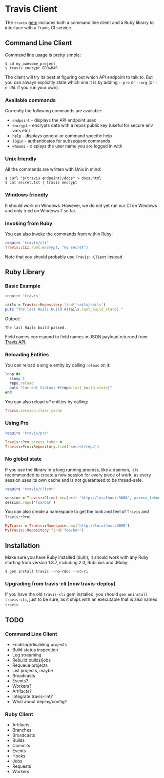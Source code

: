 # Travis Client

The `travis` [gem](https://rubygems.org/) includes both a command line client and a Ruby library to interface with a Travis CI service.

## Command Line Client

Command line usage is pretty simple:

```
$ cd my_awesome_project
$ travis encrypt FOO=BAR
```

The client will try its best at figuring out which API endpoint to talk to. But you can always explicitly state which one it is by adding `--pro` or `--org` (or `-e URL` if you run your own).

### Available commands

Currently the following commands are available:

* `endpoint` - displays the API endpoint used
* `encrypt` - encrypts data with a repos public key (useful for secure env vars etc)
* `help` - displays general or command specific help
* `login` - authenticates for subsequent commands
* `whoami` - displays the user name you are logged in with

### Unix friendly

All the commands are written with Unix in mind:

```
$ curl "$(travis endpoint)/docs" > docs.html
$ cat secret.txt | travis encrypt
```

### Windows friendly

It should work on Windows. However, we do not yet run our CI on Windows and only tried on Windows 7 so far.

### Invoking from Ruby

You can also invoke the commands from within Ruby:

``` ruby
require 'travis/cli'
Travis::CLI.run(:encrypt, "my secret")
```

Note that you should probably use `Travis::Client` instead.

## Ruby Library

### Basic Example

``` ruby
require 'travis'

rails = Travis::Repository.find('rails/rails')
puts "The last Rails build #{rails.last_build_state}."
```

Output:

```
The last Rails build passed.
```

Field names correspond to field names in JSON payload returned from [Travis API](https://api.travis-ci.org).

### Reloading Entities

You can reload a single entity by calling `reload` on it:

``` ruby
loop do
  sleep 1
  repo.reload
  puts "Current Status: #{repo.last_build_state}"
end
```

You can also reload *all* entities by calling:

``` ruby
Travis.session.clear_cache
```

### Using Pro

``` ruby
require 'travis/pro'

Travis::Pro.access_token = '...'
Travis::Pro::Repository.find('secret/repo')
```

### No global state

If you use the library in a long running process, like a daemon, it is recommended to create a new session for every piece of work, as every session uses its own cache and is not guaranteed to be thread-safe.

``` ruby
require 'travis/client'

session = Travis::Client.new(uri: 'http://localhost:3000', access_token: 'foobar')
session.repo('foo/bar')
```

You can also create a namespace to get the look and feel of `Travis` and `Travis::Pro`:

``` ruby
MyTravis = Travis::Namespace.new('http://localhost:3000')
MyTravis::Repository.find('foo/bar')
```

## Installation

Make sure you have Ruby installed (duh!), it should work with any Ruby starting from version 1.8.7, including 2.0, Rubinius and JRuby:

```
$ gem install travis --no-rdoc --no-ri
```

### Upgrading from travis-cli (now travis-deploy)

If you have the old `travis-cli` gem installed, you should `gem uninstall travis-cli`, just to be sure, as it ships with an executable that is also named `travis`.

## TODO

### Command Line Client

* Enabling/disabling projects
* Build status inspection
* Log streaming
* Rebuild builds/jobs
* Requeue projects
* List projects, maybe
* Broadcasts
* Events?
* Workers?
* Artifacts?
* Integrate travis-lint?
* What about deploy/config?

### Ruby Client

* Artifacts
* Branches
* Broadcasts
* Builds
* Commits
* Events
* Hooks
* Jobs
* Requests
* Workers